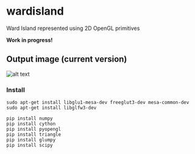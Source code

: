# wardisland
Ward Island represented using 2D OpenGL primitives

**Work in progress!**

## Output image (current version)

![alt text](wardisland.png "Ward Island, generated using 2D OpenGL primitives.")


### Install

    sudo apt-get install libglu1-mesa-dev freeglut3-dev mesa-common-dev
    sudo apt-get install libglfw3-dev

    pip install numpy
    pip install cython
    pip install pyopengl
    pip install triangle
    pip install glumpy
    pip install scipy

